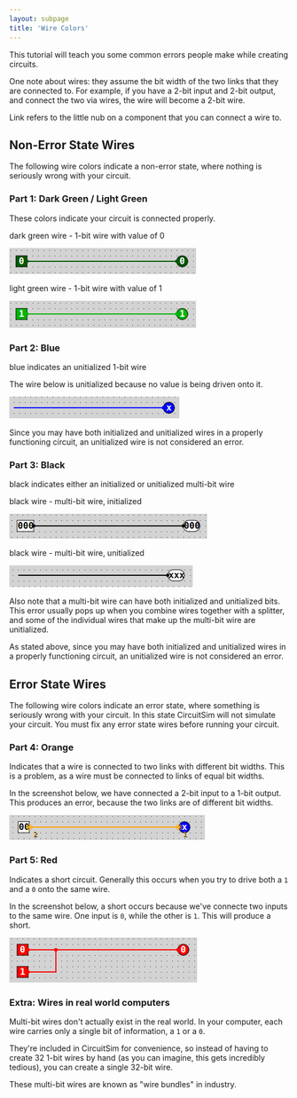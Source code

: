 ```yaml
---
layout: subpage
title: 'Wire Colors'
---
```


This tutorial will teach you some common errors people make while creating circuits.

One note about wires: they assume the bit width of the two links that they are
connected to. For example, if you have a 2-bit input and 2-bit output, and connect
the two via wires, the wire will become a 2-bit wire.

Link refers to the little nub on a component that you can connect a wire to.

## Non-Error State Wires

The following wire colors indicate a non-error state, where nothing is seriously
wrong with your circuit.

### Part 1: Dark Green / Light Green

These colors indicate your circuit is connected properly.

dark green wire - 1-bit wire with value of 0

![pt-1-dark-green-wire]

light green wire - 1-bit wire with value of 1

![pt-1-light-green-wire]

### Part 2: Blue

blue indicates an unitialized 1-bit wire

The wire below is unitialized because no value is being driven onto it.

![pt-2-blue-wire]

Since you may have both initialized and unitialized wires in a 
properly functioning circuit, an unitialized wire is not considered an error.


### Part 3: Black

black indicates either an initialized or unitialized multi-bit wire

black wire - multi-bit wire, initialized

![pt-3-black-wire]

black wire - multi-bit wire, unitialized

![pt-3-black-wire-unint]

Also note that a multi-bit wire can have both initialized and unitialized bits.
This error usually pops up when you combine wires together with a splitter, and
some of the individual wires that make up the multi-bit wire are unitialized.

As stated above, since you may have both initialized and unitialized wires in a 
properly functioning circuit, an unitialized wire is not considered an error.



## Error State Wires

The following wire colors indicate an error state, where something is seriously
wrong with your circuit. In this state CircuitSim will not simulate your circuit.
You must fix any error state wires before running your circuit.

### Part 4: Orange

Indicates that a wire is connected to two links with different bit widths.
This is a problem, as a wire must be connected to links of equal bit widths.

In the screenshot below, we have connected a 2-bit input to a 1-bit output. This
produces an error, because the two links are of different bit widths.

![pt-4-orange-wire]

### Part 5: Red

Indicates a short circuit. Generally this occurs when you try to drive both a 
`1` and a `0` onto the same wire.

In the screenshot below, a short occurs because we've connecte two inputs to
the same wire. One input is `0`, while the other is `1`. This will produce a short.

![pt-5-red-wire]

### Extra: Wires in real world computers

Multi-bit wires don't actually exist in the real world. In your computer, each wire
carries only a single bit of information, a `1` or a `0`. 

They're included in CircuitSim for convenience, so instead of having to create 32 1-bit wires by hand 
(as you can imagine, this gets incredibly tedious), you can create a single 32-bit wire.

These multi-bit wires are known as "wire bundles" in industry.

[pt-1-light-green-wire]: img/wire-colors-pt-1-ligh-green-wire.PNG "light green CircuitSim wire"
[pt-1-dark-green-wire]: img/wire-colors-pt-1-dark-green-wire.PNG "dark green CircuitSim wire"
[pt-2-blue-wire]: img/wire-colors-pt-2-blue-wire.PNG "blue CircuitSim wire"
[pt-3-black-wire]: img/wire-colors-pt-3-black-wire.PNG "black CircuitSim wire"
[pt-3-black-wire-unint]: img/wire-colors-pt-3-black-wire-uninit.PNG "black CircuitSim wire uninitialized"
[pt-4-orange-wire]: img/wire-colors-pt-4-orange-wire.PNG "orange CircuitSim wire"
[pt-5-red-wire]: img/wire-colors-pt-5-red-wire.PNG "red CircuitSim wire"

